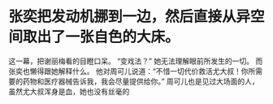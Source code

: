 # 张奕把发动机挪到一边，然后直接从异空间取出了一张自色的大床。
这一幕，把谢丽梅看的目瞪口呆。
“变戏法？”
她无法理解眼前所发生的一切。
而张奕也懒得跟她解释什么。
他对周可儿说道：“不惜一切代价救活尤大叔！你所需要的药物和医疗器械告诉我，我会尽量提供给你。”
周可儿也是见过大场面的人，虽然尤大叔浑身是血，她也没有丝毫的

